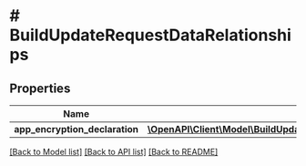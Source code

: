 # # BuildUpdateRequestDataRelationships

## Properties

Name | Type | Description | Notes
------------ | ------------- | ------------- | -------------
**app_encryption_declaration** | [**\OpenAPI\Client\Model\BuildUpdateRequestDataRelationshipsAppEncryptionDeclaration**](BuildUpdateRequestDataRelationshipsAppEncryptionDeclaration.md) |  | [optional] 

[[Back to Model list]](../../README.md#documentation-for-models) [[Back to API list]](../../README.md#documentation-for-api-endpoints) [[Back to README]](../../README.md)


